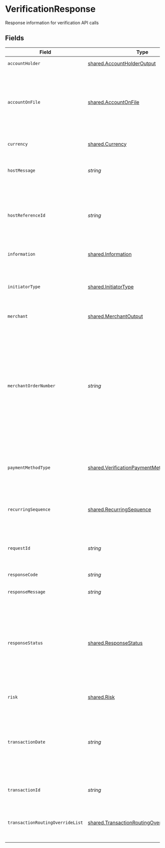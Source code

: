 # VerificationResponse

Response information for verification API calls


## Fields

| Field                                                                                                                                                                                                                                                                           | Type                                                                                                                                                                                                                                                                            | Required                                                                                                                                                                                                                                                                        | Description                                                                                                                                                                                                                                                                     | Example                                                                                                                                                                                                                                                                         |
| ------------------------------------------------------------------------------------------------------------------------------------------------------------------------------------------------------------------------------------------------------------------------------- | ------------------------------------------------------------------------------------------------------------------------------------------------------------------------------------------------------------------------------------------------------------------------------- | ------------------------------------------------------------------------------------------------------------------------------------------------------------------------------------------------------------------------------------------------------------------------------- | ------------------------------------------------------------------------------------------------------------------------------------------------------------------------------------------------------------------------------------------------------------------------------- | ------------------------------------------------------------------------------------------------------------------------------------------------------------------------------------------------------------------------------------------------------------------------------- |
| `accountHolder`                                                                                                                                                                                                                                                                 | [shared.AccountHolderOutput](../../../sdk/models/shared/accountholderoutput.md)                                                                                                                                                                                                 | :heavy_minus_sign:                                                                                                                                                                                                                                                              | Card owner properties                                                                                                                                                                                                                                                           |                                                                                                                                                                                                                                                                                 |
| `accountOnFile`                                                                                                                                                                                                                                                                 | [shared.AccountOnFile](../../../sdk/models/shared/accountonfile.md)                                                                                                                                                                                                             | :heavy_minus_sign:                                                                                                                                                                                                                                                              | The label given to indicate if the account number is stored, not stored, or is going to be stored by a merchant. Valid values: STORED NOT_STORED TO_BE_STORED                                                                                                                   | NOT_STORED                                                                                                                                                                                                                                                                      |
| `currency`                                                                                                                                                                                                                                                                      | [shared.Currency](../../../sdk/models/shared/currency.md)                                                                                                                                                                                                                       | :heavy_check_mark:                                                                                                                                                                                                                                                              | Describes the currency type of the transaction                                                                                                                                                                                                                                  |                                                                                                                                                                                                                                                                                 |
| `hostMessage`                                                                                                                                                                                                                                                                   | *string*                                                                                                                                                                                                                                                                        | :heavy_check_mark:                                                                                                                                                                                                                                                              | Message received from Issuer, network or processor. Can be blank                                                                                                                                                                                                                |                                                                                                                                                                                                                                                                                 |
| `hostReferenceId`                                                                                                                                                                                                                                                               | *string*                                                                                                                                                                                                                                                                        | :heavy_minus_sign:                                                                                                                                                                                                                                                              | Identifies unique identifier generated by the acquirer processing system and return to merchant for reference purposes.                                                                                                                                                         |                                                                                                                                                                                                                                                                                 |
| `information`                                                                                                                                                                                                                                                                   | [shared.Information](../../../sdk/models/shared/information.md)                                                                                                                                                                                                                 | :heavy_minus_sign:                                                                                                                                                                                                                                                              | A list of informational messages                                                                                                                                                                                                                                                |                                                                                                                                                                                                                                                                                 |
| `initiatorType`                                                                                                                                                                                                                                                                 | [shared.InitiatorType](../../../sdk/models/shared/initiatortype.md)                                                                                                                                                                                                             | :heavy_minus_sign:                                                                                                                                                                                                                                                              | Describes the initiator of the transaction for the stored credential framework (MIT/CIT)                                                                                                                                                                                        | CARDHOLDER                                                                                                                                                                                                                                                                      |
| `merchant`                                                                                                                                                                                                                                                                      | [shared.MerchantOutput](../../../sdk/models/shared/merchantoutput.md)                                                                                                                                                                                                           | :heavy_minus_sign:                                                                                                                                                                                                                                                              | Information about the merchant                                                                                                                                                                                                                                                  |                                                                                                                                                                                                                                                                                 |
| `merchantOrderNumber`                                                                                                                                                                                                                                                           | *string*                                                                                                                                                                                                                                                                        | :heavy_minus_sign:                                                                                                                                                                                                                                                              | A unique merchant assigned identifier for the confirmation of goods and/or services purchased. The merchant order provides the merchant a reference to the prices, quantity and description of goods and/or services to be delivered for all transactions included in the sale. | X1234                                                                                                                                                                                                                                                                           |
| `paymentMethodType`                                                                                                                                                                                                                                                             | [shared.VerificationPaymentMethodTypeOutput](../../../sdk/models/shared/verificationpaymentmethodtypeoutput.md)                                                                                                                                                                 | :heavy_check_mark:                                                                                                                                                                                                                                                              | Object with one of the payment method type applicable for verification processing                                                                                                                                                                                               |                                                                                                                                                                                                                                                                                 |
| `recurringSequence`                                                                                                                                                                                                                                                             | [shared.RecurringSequence](../../../sdk/models/shared/recurringsequence.md)                                                                                                                                                                                                     | :heavy_minus_sign:                                                                                                                                                                                                                                                              | Codifies the point in the recurring transaction by the consumer to the merchant for products or services.                                                                                                                                                                       |                                                                                                                                                                                                                                                                                 |
| `requestId`                                                                                                                                                                                                                                                                     | *string*                                                                                                                                                                                                                                                                        | :heavy_check_mark:                                                                                                                                                                                                                                                              | Merchant identifier for the request. The value must be unique.                                                                                                                                                                                                                  | 10cc0270-7bed-11e9-a188-1763956dd7f6                                                                                                                                                                                                                                            |
| `responseCode`                                                                                                                                                                                                                                                                  | *string*                                                                                                                                                                                                                                                                        | :heavy_check_mark:                                                                                                                                                                                                                                                              | Short explanation for response status                                                                                                                                                                                                                                           |                                                                                                                                                                                                                                                                                 |
| `responseMessage`                                                                                                                                                                                                                                                               | *string*                                                                                                                                                                                                                                                                        | :heavy_check_mark:                                                                                                                                                                                                                                                              | Long explanation of response code                                                                                                                                                                                                                                               |                                                                                                                                                                                                                                                                                 |
| `responseStatus`                                                                                                                                                                                                                                                                | [shared.ResponseStatus](../../../sdk/models/shared/responsestatus.md)                                                                                                                                                                                                           | :heavy_check_mark:                                                                                                                                                                                                                                                              | The label given to the state of a response to a request submitted by a consumer through the Firm's Application Program Interface (API) that matches a test case. Valid Values: ERROR,SUCCESS, DENIED                                                                            |                                                                                                                                                                                                                                                                                 |
| `risk`                                                                                                                                                                                                                                                                          | [shared.Risk](../../../sdk/models/shared/risk.md)                                                                                                                                                                                                                               | :heavy_minus_sign:                                                                                                                                                                                                                                                              | Response information for transactions                                                                                                                                                                                                                                           |                                                                                                                                                                                                                                                                                 |
| `transactionDate`                                                                                                                                                                                                                                                               | *string*                                                                                                                                                                                                                                                                        | :heavy_minus_sign:                                                                                                                                                                                                                                                              | Designates the hour, minute, seconds and date (if timestamp) or year, month, and date (if date) when the transaction (monetary or non-monetary) occurred.                                                                                                                       |                                                                                                                                                                                                                                                                                 |
| `transactionId`                                                                                                                                                                                                                                                                 | *string*                                                                                                                                                                                                                                                                        | :heavy_check_mark:                                                                                                                                                                                                                                                              | Identifier of a resource                                                                                                                                                                                                                                                        | 5a4c3500-4017-11e9-b649-8de064224186                                                                                                                                                                                                                                            |
| `transactionRoutingOverrideList`                                                                                                                                                                                                                                                | [shared.TransactionRoutingOverrideList](../../../sdk/models/shared/transactionroutingoverridelist.md)[]                                                                                                                                                                         | :heavy_minus_sign:                                                                                                                                                                                                                                                              | List of transaction routing providers where the transaction be routed preferred by the merchant .                                                                                                                                                                               |                                                                                                                                                                                                                                                                                 |